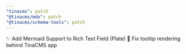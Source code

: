 ```yaml
---
"tinacms": patch
"@tinacms/mdx": patch
"@tinacms/schema-tools": patch
---
```


✨ Add Mermaid Support to Rich Text Field (Plate)
🐛 Fix tooltip rendering behind TinaCMS app
